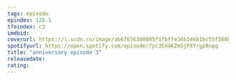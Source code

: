 ```yaml
---
tags: episode
epindex: 128.1
tfoindex: c3
imdbid: 
coverurl: https://i.scdn.co/image/ab67656300005f1fbffe36b346b1bc55f588b161
spotifyurl: https://open.spotify.com/episode/7pc3SX4KZm5jPXYrgp8nqq
title: "anniversary episode 3"
releasedate: 
rating: 
---
```


